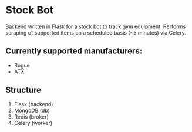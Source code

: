 # Stock Bot
Backend written in Flask for a stock bot to track gym equipment. 
Performs scraping of supported items on a scheduled basis (~5 minutes) via Celery.

## Currently supported manufacturers:
- Rogue
- ATX

## Structure
1. Flask (backend) 
2. MongoDB (db)
3. Redis (broker)
4. Celery (worker)